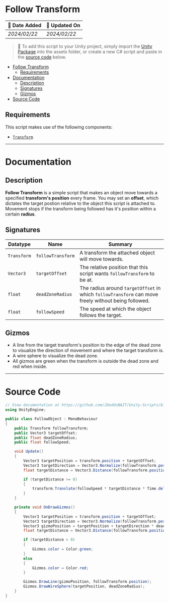# Follow Transform

| 📆 Date Added | 📆 Updated On |
|-|-|
|*2024/02/22*|*2024/02/22*|

> :paperclip: To add this script to your Unity project, simply import the [Unity Package](./followTransform.unitypackage) into the assets folder, or create a new C# script and paste in the [source code](./specs.md#source-code) below.

- [Follow Transform](#follow-transform)
  - [Requirements](#requirements)
- [Documentation](#documentation)
  - [Description](#description)
  - [Signatures](#signatures)
  - [Gizmos](#gizmos)
- [Source Code](#source-code)

## Requirements

This script makes use of the following components:
-  [`Transform`](https://docs.unity3d.com/ScriptReference/Transform.html)

---
# Documentation

## Description
**Follow Transform** is a simple script that makes an object move towards a specified **transform's position** every frame. You may set an **offset**, which dictates the target postion relative to the object this script is attached to. Movement stops if the transform being followed has it's position within a certain **radius**.

## Signatures

| Datatype | Name | Summary |
|-|-|-|
| `Transform` | `followTransform` | A transform the attached object will move towards.
| `Vector3 ` | `targetOffset ` | The relative position that this script wants `followTransform` to be at.  |
| `float ` | `deadZoneRadius ` | The radius around `targetOffset` in which `followTransform` can move freely without being followed. |
| `float ` | `followSpeed ` | The speed at which the object follows the target. |

## Gizmos
- A line from the target transform's position to the edge of the dead zone to visualize the direction of movement and where the target transform is.  
- A wire sphere to visualize the dead zone. 
- All gizmos are green when the transform is outside the dead zone and red when inside.

---
# Source Code
``` cs
// View documentation at https://github.com/JDoddsNAIT/Unity-Scripts/blob/main/Scripts/Follow-Transform/specs.md
using UnityEngine;

public class FollowObject : MonoBehaviour
{
    public Transform followTransform;
    public Vector3 targetOffset;
    public float deadZoneRadius;
    public float followSpeed;

    void Update()
    {
        Vector3 targetPosition = transform.position + targetOffset;
        Vector3 targetDirection = Vector3.Normalize(followTransform.position - targetPosition);
        float targetDistance = Vector3.Distance(followTransform.position, targetPosition) - deadZoneRadius;

        if (targetDistance >= 0)
        {
            transform.Translate(followSpeed * targetDistance * Time.deltaTime * targetDirection);
        }
    }

    private void OnDrawGizmos()
    {
        Vector3 targetPosition = transform.position + targetOffset;
        Vector3 targetDirection = Vector3.Normalize(followTransform.position - targetPosition);
        Vector3 gizmoPosition = targetPosition + targetDirection * deadZoneRadius;
        float targetDistance = Vector3.Distance(followTransform.position, targetPosition) - deadZoneRadius;

        if (targetDistance > 0)
        {
            Gizmos.color = Color.green;
        }
        else
        {
            Gizmos.color = Color.red;
        }

        Gizmos.DrawLine(gizmoPosition, followTransform.position);
        Gizmos.DrawWireSphere(targetPosition, deadZoneRadius);
    }
}
```
